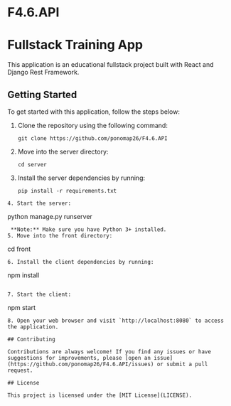 # F4.6.API
# Fullstack Training App
This application is an educational fullstack project built with React and Django Rest Framework.
## Getting Started
To get started with this application, follow the steps below:
1. Clone the repository using the following command:
   ```
   git clone https://github.com/ponomap26/F4.6.API
   ```
2. Move into the server directory:
   ```
   cd server
   ```
3. Install the server dependencies by running:
   ```
   pip install -r requirements.txt
  ```
4. Start the server:
   ```
   python manage.py runserver
   ```
    **Note:** Make sure you have Python 3+ installed.
5. Move into the front directory:
   ```
   cd front
   ```
6. Install the client dependencies by running:
   ```
   npm install
   ```

7. Start the client:
   ```
   npm start
   ```
8. Open your web browser and visit `http://localhost:8080` to access the application.

## Contributing

Contributions are always welcome! If you find any issues or have suggestions for improvements, please [open an issue](https://github.com/ponomap26/F4.6.API/issues) or submit a pull request.

## License

This project is licensed under the [MIT License](LICENSE).
